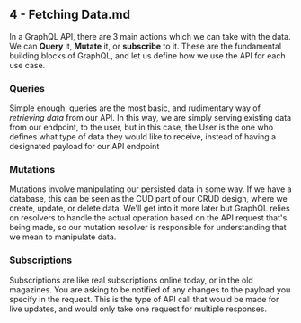 ## 4 - Fetching Data.md

In a GraphQL API, there are 3 main actions which we can take with the data. We can **Query** it, **Mutate** it, or **subscribe** to it. These are the fundamental building blocks of GraphQL, and let us define how we use the API for each use case.

### Queries

Simple enough, queries are the most basic, and rudimentary way of _retrieving data_ from our API. In this way, we are simply serving existing data from our endpoint, to the user, but in this case, the User is the one who defines what type of data they would like to receive, instead of having a designated payload for our API endpoint

### Mutations

Mutations involve manipulating our persisted data in some way. If we have a database, this can be seen as the CUD part of our CRUD design, where we create, update, or delete data. We'll get into it more later but GraphQL relies on resolvers to handle the actual operation based on the API request that's being made, so our mutation resolver is responsible for understanding that we mean to manipulate data.

### Subscriptions

Subscriptions are like real subscriptions online today, or in the old magazines. You are asking to be notified of any changes to the payload you specify in the request. This is the type of API call that would be made for live updates, and would only take one request for multiple responses.
